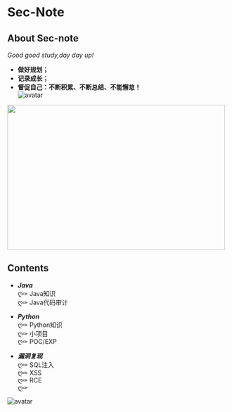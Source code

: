 # Sec-Note

## **About Sec-note**
*Good good study,day day up!<br>*
- **做好规划；**</br>
- **记录成长；**</br>
- **督促自己：不断积累、不断总结、不能懈怠！**</br>
![avatar](https://github.com/nathanzeng001/Sec-Note/blob/main/image/111.jpg)<br>
<img src="https://github.com/nathanzeng001/Sec-Note/blob/main/image/111.jpg"  height="330" width="495">

## **Contents**
- ***Java***<br>
ღ✑ Java知识<br/>
ღ✑ Java代码审计<br/>

- ***Python***<br/>
ღ✑ Python知识<br/>
ღ✑ 小项目<br/>
ღ✑ POC/EXP<br/>

- ***漏洞复现***<br/>
ღ✑ SQL注入<br/>
ღ✑ XSS<br/>
ღ✑ RCE<br/>
ღ✑ <br/>

![avatar](http://img11.360buyimg.com/n1/jfs/t22096/92/1280095121/218636/25707f52/5b232989N5835a513.jpg)<br>
